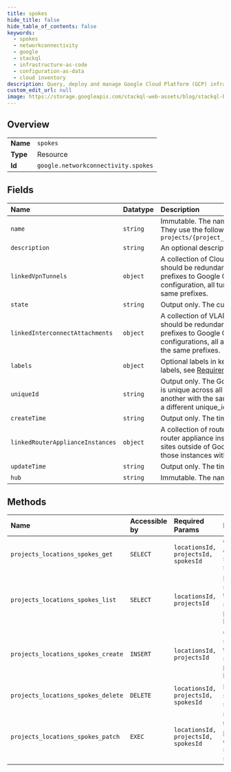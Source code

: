 ```yaml
---
title: spokes
hide_title: false
hide_table_of_contents: false
keywords:
  - spokes
  - networkconnectivity
  - google    
  - stackql
  - infrastructure-as-code
  - configuration-as-data
  - cloud inventory
description: Query, deploy and manage Google Cloud Platform (GCP) infrastructure and resources using SQL
custom_edit_url: null
image: https://storage.googleapis.com/stackql-web-assets/blog/stackql-blog-post-featured-image.png
---
```

  
    

## Overview
<table><tbody>
<tr><td><b>Name</b></td><td><code>spokes</code></td></tr>
<tr><td><b>Type</b></td><td>Resource</td></tr>
<tr><td><b>Id</b></td><td><code>google.networkconnectivity.spokes</code></td></tr>
</tbody></table>

## Fields
| Name | Datatype | Description |
|:-----|:---------|:------------|
| `name` | `string` | Immutable. The name of the spoke. Spoke names must be unique. They use the following form: `projects/{project_number}/locations/{region}/spokes/{spoke_id}` |
| `description` | `string` | An optional description of the spoke. |
| `linkedVpnTunnels` | `object` | A collection of Cloud VPN tunnel resources. These resources should be redundant HA VPN tunnels that all advertise the same prefixes to Google Cloud. Alternatively, in a passive/active configuration, all tunnels should be capable of advertising the same prefixes. |
| `state` | `string` | Output only. The current lifecycle state of this spoke. |
| `linkedInterconnectAttachments` | `object` | A collection of VLAN attachment resources. These resources should be redundant attachments that all advertise the same prefixes to Google Cloud. Alternatively, in active/passive configurations, all attachments should be capable of advertising the same prefixes. |
| `labels` | `object` | Optional labels in key:value format. For more information about labels, see [Requirements for labels](https://cloud.google.com/resource-manager/docs/creating-managing-labels#requirements). |
| `uniqueId` | `string` | Output only. The Google-generated UUID for the spoke. This value is unique across all spoke resources. If a spoke is deleted and another with the same name is created, the new spoke is assigned a different unique_id. |
| `createTime` | `string` | Output only. The time the spoke was created. |
| `linkedRouterApplianceInstances` | `object` | A collection of router appliance instances. If you configure multiple router appliance instances to receive data from the same set of sites outside of Google Cloud, we recommend that you associate those instances with the same spoke. |
| `updateTime` | `string` | Output only. The time the spoke was last updated. |
| `hub` | `string` | Immutable. The name of the hub that this spoke is attached to. |
## Methods
| Name | Accessible by | Required Params | Description |
|:-----|:--------------|:----------------|:------------|
| `projects_locations_spokes_get` | `SELECT` | `locationsId, projectsId, spokesId` | Gets details about the specified spoke. |
| `projects_locations_spokes_list` | `SELECT` | `locationsId, projectsId` | Lists the spokes in the specified project and location. |
| `projects_locations_spokes_create` | `INSERT` | `locationsId, projectsId` | Creates a spoke in the specified project and location. |
| `projects_locations_spokes_delete` | `DELETE` | `locationsId, projectsId, spokesId` | Deletes the specified spoke. |
| `projects_locations_spokes_patch` | `EXEC` | `locationsId, projectsId, spokesId` | Updates the parameters of the specified spoke. |
